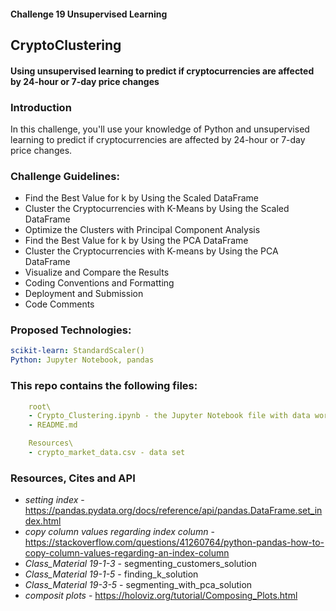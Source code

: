 #### Challenge 19 Unsupervised Learning
## CryptoClustering
#### Using unsupervised learning to predict if cryptocurrencies are affected by 24-hour or 7-day price changes


### Introduction
In this challenge, you'll use your knowledge of Python and unsupervised learning to predict if cryptocurrencies are affected by 24-hour or 7-day price changes.


### Challenge Guidelines:
- Find the Best Value for k by Using the Scaled DataFrame
- Cluster the Cryptocurrencies with K-Means by Using the Scaled DataFrame
- Optimize the Clusters with Principal Component Analysis
- Find the Best Value for k by Using the PCA DataFrame
- Cluster the Cryptocurrencies with K-means by Using the PCA DataFrame
- Visualize and Compare the Results
- Coding Conventions and Formatting
- Deployment and Submission
- Code Comments
    

### Proposed Technologies:
```yaml
scikit-learn: StandardScaler()
Python: Jupyter Notebook, pandas
```

### This repo contains the following files:
```yaml
    root\
    - Crypto_Clustering.ipynb - the Jupyter Notebook file with data work
    - README.md

    Resources\
    - crypto_market_data.csv - data set
```



### Resources, Cites and API
- *setting index* - https://pandas.pydata.org/docs/reference/api/pandas.DataFrame.set_index.html
- *copy column values regarding index column* - https://stackoverflow.com/questions/41260764/python-pandas-how-to-copy-column-values-regarding-an-index-column
- *Class_Material 19-1-3* - segmenting_customers_solution
- *Class_Material 19-1-5* - finding_k_solution
- *Class_Material 19-3-5* - segmenting_with_pca_solution
- *composit plots* - https://holoviz.org/tutorial/Composing_Plots.html
